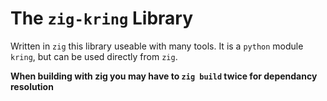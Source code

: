 # The `zig-kring` Library

Written in `zig` this library useable with many tools. It is a `python` module `kring`,
but can be used directly from `zig`.

**When building with zig you may have to `zig build` twice for dependancy resolution**
